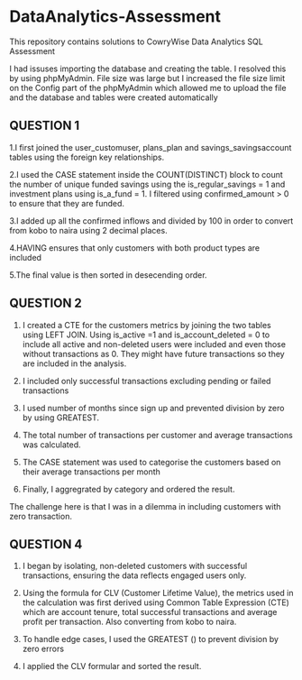 # DataAnalytics-Assessment
This repository contains solutions to CowryWise Data Analytics SQL Assessment

I had issuses importing the database and creating the table. I resolved this by using phpMyAdmin. File size was large but I increased the file size limit on the Config part of the phpMyAdmin which allowed me to upload the file and the database and tables were created automatically

## QUESTION 1

1.I first joined the user_customuser, plans_plan and savings_savingsaccount tables using the foreign key relationships.

2.I used the CASE statement inside the COUNT(DISTINCT) block to count the number of unique funded savings using the is_regular_savings = 1 and investment plans using is_a_fund = 1. I filtered using confirmed_amount > 0 to ensure that they are funded.

3.I added up all the confirmed inflows and divided by 100 in order to convert from kobo to naira using 2 decimal places.

4.HAVING ensures that only customers with both product types are included

5.The final value is then sorted in desecending order.

## QUESTION 2

1. I created a CTE for the customers metrics by joining the two tables using LEFT JOIN. Using is_active =1 and is_account_deleted = 0 to include all active and non-deleted users were included and even those without transactions as 0. They might have future transactions so they are included in the analysis.

2. I included only successful transactions excluding pending or failed transactions

3. I used number of months since sign up and prevented division by zero by using GREATEST.

4. The total number of transactions per customer and average transactions was calculated.

5. The CASE statement was used to categorise the customers based on their average transactions per month

6. Finally, I aggregrated by category and ordered the result.

The challenge here is that I was in a dilemma in including customers with zero transaction. 

## QUESTION 4
1. I began by isolating, non-deleted customers with successful transactions, ensuring the data reflects engaged users only.

2. Using the formula for CLV (Customer Lifetime Value), the metrics used in the calculation was first derived using Common Table Expression (CTE) which are account tenure, total successful transactions and average profit per transaction. Also converting from kobo to naira.

3. To handle edge cases, I used the GREATEST () to prevent division by zero errors

4. I applied the CLV formular and sorted the result.
